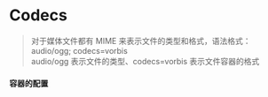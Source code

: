 # Codecs

> 对于媒体文件都有 MIME 来表示文件的类型和格式，语法格式：audio/ogg; codecs=vorbis  
> audio/ogg 表示文件的类型、codecs=vorbis 表示文件容器的格式  

#### 容器的配置
